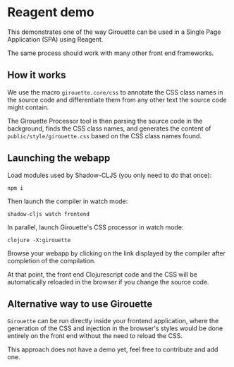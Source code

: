 # Reagent demo

This demonstrates one of the way Girouette can be used in a
Single Page Application (SPA) using Reagent.

The same process should work with many other front end frameworks.

## How it works

We use the macro `girouette.core/css` to annotate the CSS class names in the source code
and differentiate them from any other text the source code might contain.

The Girouette Processor tool is then parsing the source code in the background, finds the
CSS class names, and generates the content of `public/style/girouette.css` based on
the CSS class names found.

## Launching the webapp

Load modules used by Shadow-CLJS (you only need to do that once):
```shell
npm i
```

Then launch the compiler in watch mode:
```shell
shadow-cljs watch frontend
```

In parallel, launch Girouette's CSS processor in watch mode:
```shell
clojure -X:girouette
```

Browse your webapp by clicking on the link displayed by the compiler
after completion of the compilation.

At that point, the front end Clojurescript code and the CSS will be
automatically reloaded in the browser if you change the source code.

## Alternative way to use Girouette

`Girouette` can be run directly inside your frontend application, where
the generation of the CSS and injection in the browser's styles would be
done entirely on the front end without the need to reload the CSS.

This approach does not have a demo yet, feel free to contribute and add one.
